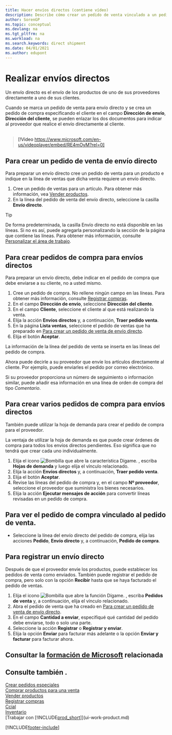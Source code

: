 ```yaml
---
title: Hacer envíos directos (contiene vídeo)
description: Describe cómo crear un pedido de venta vinculado a un pedido de compra para habilitar el envío directo del proveedor al cliente.
author: SorenGP
ms.topic: conceptual
ms.devlang: na
ms.tgt_pltfrm: na
ms.workload: na
ms.search.keywords: direct shipment
ms.date: 04/01/2021
ms.author: edupont
---
```

# <a name="make-drop-shipments" />Realizar envíos directos

Un envío directo es el envío de los productos de uno de sus proveedores directamente a uno de sus clientes.

Cuando se marca un pedido de venta para envío directo y se crea un pedido de compra especificando el cliente en el campo **Dirección de envío**, **Dirección del cliente**, se pueden enlazar los dos documentos para indicar al proveedor que realice el envío directamente al cliente.
<br><br>  
  
> [!Video https://www.microsoft.com/en-us/videoplayer/embed/RE4mOyM?rel=0]

## <a name="to-create-a-sales-order-for-drop-shipment" />Para crear un pedido de venta de envío directo

Para preparar un envío directo cree un pedido de venta para un producto e indique en la línea de ventas que dicha venta requiere un envío directo.

1. Cree un pedido de ventas para un artículo. Para obtener más información, vea [Vender productos](sales-how-sell-products.md).
2. En la línea del pedido de venta del envío directo, seleccione la casilla **Envío directo**. 

> [!TIP]
> De forma predeterminada, la casilla Envío directo no está disponible en las líneas. Si no es así, puede agregarla personalizando la sección de la página que contiene las líneas. Para obtener más información, consulte [Personalizar el área de trabajo](ui-personalization-user.md).

## <a name="to-create-the-purchase-order-for-drop-shipment" />Para crear pedidos de compra para envíos directos

Para preparar un envío directo, debe indicar en el pedido de compra que debe enviarse a su cliente, no a usted mismo.

1. Cree un pedido de compra. No rellene ningún campo en las líneas. Para obtener más información, consulte [Registrar compras](purchasing-how-record-purchases.md).
2. En el campo **Dirección de envío**, seleccione **Dirección del cliente**.
3. En el campo **Cliente**, seleccione el cliente al que está realizando la venta.
4. Elija la acción **Envíos directos** y, a continuación, **Traer pedido venta**.
5. En la página **Lista ventas**, seleccione el pedido de ventas que ha preparado en [Para crear un pedido de venta de envío directo](#to-create-a-sales-order-for-drop-shipment).
6. Elija el botón **Aceptar**.

La información de la línea del pedido de venta se inserta en las líneas del pedido de compra.

Ahora puede decirle a su proveedor que envíe los artículos directamente al cliente. Por ejemplo, puede enviarles el pedido por correo electrónico. 

Si su proveedor proporciona un número de seguimiento o información similar, puede añadir esa información en una línea de orden de compra del tipo *Comentario*.  

## <a name="to-create-multiple-purchase-orders-for-drop-shipments" />Para crear varios pedidos de compra para envíos directos

También puede utilizar la hoja de demanda para crear el pedido de compra para el proveedor. 

La ventaja de utilizar la hoja de demanda es que puede crear órdenes de compra para todos los envíos directos pendientes. Eso significa que no tendrá que crear cada uno individualmente.

1. Elija el icono ![Bombilla que abre la característica Dígame.](media/ui-search/search_small.png "Dígame qué desea hacer") , escriba **Hojas de demanda** y luego elija el vínculo relacionado.
2. Elija la acción **Envíos directos** y, a continuación, **Traer pedido venta**.
3. Elija el botón **Aceptar**.
4. Revise las líneas del pedido de compra y, en el campo **Nº proveedor**, seleccione el proveedor que suministra los bienes necesarios. 
5. Elija la acción **Ejecutar mensajes de acción** para convertir líneas revisadas en un pedido de compra.

## <a name="to-view-the-linked-purchase-order-from-the-sales-order" />Para ver el pedido de compra vinculado al pedido de venta.

* Seleccione la línea del envío directo del pedido de compra, elija las acciones **Pedido**, **Envío directo** y, a continuación, **Pedido de compra**.

## <a name="to-post-a-drop-shipment" />Para registrar un envío directo

Después de que el proveedor envíe los productos, puede establecer los pedidos de venta como enviados. También puede registrar el pedido de compra, pero solo con la opción **Recibir** hasta que se haya facturado el pedido de ventas.

1. Elija el icono ![Bombilla que abre la función Dígame.](media/ui-search/search_small.png "Dígame qué desea hacer") , escriba **Pedidos de venta** y, a continuación, elija el vínculo relacionado.
2. Abra el pedido de venta que ha creado en [Para crear un pedido de venta de envío directo](#to-create-a-sales-order-for-drop-shipment).
3. En el campo **Cantidad a enviar**, especifiqué qué cantidad del pedido debe enviarse, todo o solo una parte.
4. Seleccione la acción **Registrar** o **Registrar y enviar**.
5. Elija la opción **Enviar** para facturar más adelante o la opción **Enviar y facturar** para facturar ahora.

## <a name="see-related-microsoft-trainingtrainingmodulescreate-sales-documents-dynamics-365-business-central" />Consultar la [formación de Microsoft](/training/modules/create-sales-documents-dynamics-365-business-central/) relacionada

## <a name="see-also" />Consulte también .

[Crear pedidos especiales](sales-how-to-create-special-orders.md)  
[Comprar productos para una venta](purchasing-how-purchase-products-sale.md)  
[Vender productos](sales-how-sell-products.md)  
[Registrar compras](purchasing-how-record-purchases.md)  
[Ccial](sales-manage-sales.md)  
[Inventario](inventory-manage-inventory.md)  
[Trabajar con [!INCLUDE[prod_short](includes/prod_short.md)]](ui-work-product.md)


[!INCLUDE[footer-include](includes/footer-banner.md)]
